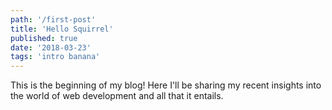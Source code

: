 ```yaml
---
path: '/first-post'
title: 'Hello Squirrel'
published: true
date: '2018-03-23'
tags: 'intro banana'
---
```


This is the beginning of my blog! Here I'll be sharing my recent insights into the world of web development
and all that it entails.
